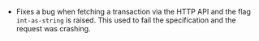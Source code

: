 * Fixes a bug when fetching a transaction via the HTTP API and the flag
  `int-as-string` is raised. This used to fail the specification and the
  request was crashing.
